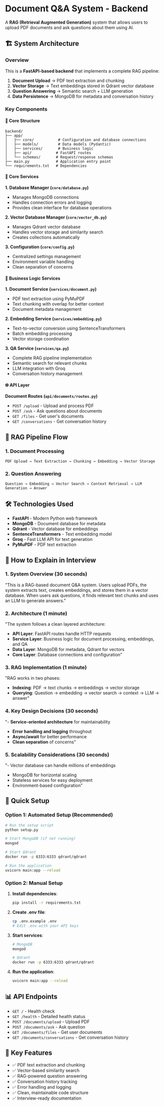 # Document Q&A System - Backend

A **RAG (Retrieval Augmented Generation)** system that allows users to upload PDF documents and ask questions about them using AI.

## 🏗️ System Architecture

### Overview
This is a **FastAPI-based backend** that implements a complete RAG pipeline:

1. **Document Upload** → PDF text extraction and chunking
2. **Vector Storage** → Text embeddings stored in Qdrant vector database
3. **Question Answering** → Semantic search + LLM generation
4. **Data Persistence** → MongoDB for metadata and conversation history

### Key Components

#### 📁 Core Structure
```
backend/
├── app/
│   ├── core/           # Configuration and database connections
│   ├── models/         # Data models (Pydantic)
│   ├── services/       # Business logic
│   ├── api/           # FastAPI routes
│   └── schemas/       # Request/response schemas
├── main.py            # Application entry point
└── requirements.txt   # Dependencies
```

#### 🔧 Core Services

**1. Database Manager (`core/database.py`)**
- Manages MongoDB connections
- Handles connection errors and logging
- Provides clean interface for database operations

**2. Vector Database Manager (`core/vector_db.py`)**
- Manages Qdrant vector database
- Handles vector storage and similarity search
- Creates collections automatically

**3. Configuration (`core/config.py`)**
- Centralized settings management
- Environment variable handling
- Clean separation of concerns

#### 🚀 Business Logic Services

**1. Document Service (`services/document.py`)**
- PDF text extraction using PyMuPDF
- Text chunking with overlap for better context
- Document metadata management

**2. Embedding Service (`services/embedding.py`)**
- Text-to-vector conversion using SentenceTransformers
- Batch embedding processing
- Vector storage coordination

**3. QA Service (`services/qa.py`)**
- Complete RAG pipeline implementation
- Semantic search for relevant chunks
- LLM integration with Groq
- Conversation history management

#### 🌐 API Layer

**Document Routes (`api/documents/routes.py`)**
- `POST /upload` - Upload and process PDF
- `POST /ask` - Ask questions about documents
- `GET /files` - Get user's documents
- `GET /conversations` - Get conversation history

## 🔄 RAG Pipeline Flow

### 1. Document Processing
```
PDF Upload → Text Extraction → Chunking → Embedding → Vector Storage
```

### 2. Question Answering
```
Question → Embedding → Vector Search → Context Retrieval → LLM Generation → Answer
```

## 🛠️ Technologies Used

- **FastAPI** - Modern Python web framework
- **MongoDB** - Document database for metadata
- **Qdrant** - Vector database for embeddings
- **SentenceTransformers** - Text embedding model
- **Groq** - Fast LLM API for text generation
- **PyMuPDF** - PDF text extraction

## 🚀 How to Explain in Interview

### 1. System Overview (30 seconds)
"This is a RAG-based document Q&A system. Users upload PDFs, the system extracts text, creates embeddings, and stores them in a vector database. When users ask questions, it finds relevant text chunks and uses an LLM to generate answers."

### 2. Architecture (1 minute)
"The system follows a clean layered architecture:
- **API Layer**: FastAPI routes handle HTTP requests
- **Service Layer**: Business logic for document processing, embeddings, and QA
- **Data Layer**: MongoDB for metadata, Qdrant for vectors
- **Core Layer**: Database connections and configuration"

### 3. RAG Implementation (1 minute)
"RAG works in two phases:
- **Indexing**: PDF → text chunks → embeddings → vector storage
- **Querying**: Question → embedding → vector search → context → LLM → answer"

### 4. Key Design Decisions (30 seconds)
"- **Service-oriented architecture** for maintainability
- **Error handling and logging** throughout
- **Async/await** for better performance
- **Clean separation** of concerns"

### 5. Scalability Considerations (30 seconds)
"- Vector database can handle millions of embeddings
- MongoDB for horizontal scaling
- Stateless services for easy deployment
- Environment-based configuration"

## 🔧 Quick Setup

### Option 1: Automated Setup (Recommended)
```bash
# Run the setup script
python setup.py

# Start MongoDB (if not running)
mongod

# Start Qdrant
docker run -p 6333:6333 qdrant/qdrant

# Run the application
uvicorn main:app --reload
```

### Option 2: Manual Setup
1. **Install dependencies**:
   ```bash
   pip install -r requirements.txt
   ```

2. **Create .env file**:
   ```bash
   cp .env.example .env
   # Edit .env with your API keys
   ```

3. **Start services**:
   ```bash
   # MongoDB
   mongod
   
   # Qdrant
   docker run -p 6333:6333 qdrant/qdrant
   ```

4. **Run the application**:
   ```bash
   uvicorn main:app --reload
   ```

## 📊 API Endpoints

- `GET /` - Health check
- `GET /health` - Detailed health status
- `POST /documents/upload` - Upload PDF
- `POST /documents/ask` - Ask question
- `GET /documents/files` - Get user documents
- `GET /documents/conversations` - Get conversation history

## 🎯 Key Features

- ✅ PDF text extraction and chunking
- ✅ Vector-based similarity search
- ✅ RAG-powered question answering
- ✅ Conversation history tracking
- ✅ Error handling and logging
- ✅ Clean, maintainable code structure
- ✅ Interview-ready documentation 
